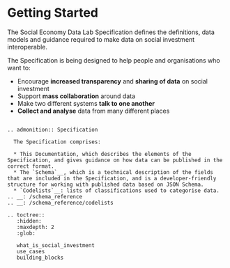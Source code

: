 # Getting Started

The Social Economy Data Lab Specification defines the definitions, data models and guidance required to make data on social investment interoperable.

The Specification is being designed to help people and organisations who want to:
* Encourage **increased transparency** and **sharing of data** on social investment
* Support **mass collaboration** around data
* Make two different systems **talk to one another**
* **Collect and analyse** data from many different places

```eval_rst

.. admonition:: Specification

  The Specification comprises:

  * This Documentation, which describes the elements of the Specification, and gives guidance on how data can be published in the correct format.
  * The `Schema`__, which is a technical description of the fields that are included in the Specification, and is a developer-friendly structure for working with published data based on JSON Schema.
  * `Codelists`__: lists of classifications used to categorise data.
.. __: /schema_reference
.. __: /schema_reference/codelists
```

```eval_rst
.. toctree::
   :hidden:
   :maxdepth: 2
   :glob:

   what_is_social_investment
   use_cases
   building_blocks

```
